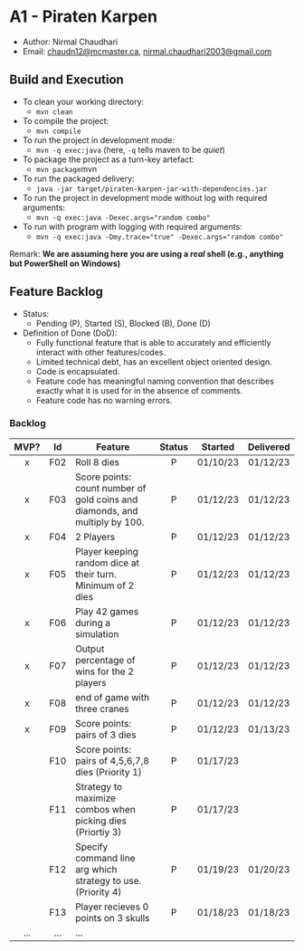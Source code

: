 # A1 - Piraten Karpen

  * Author: Nirmal Chaudhari
  * Email: chaudn12@mcmaster.ca, nirmal.chaudhari2003@gmail.com

## Build and Execution

  * To clean your working directory:
    * `mvn clean`
  * To compile the project:
    * `mvn compile`
  * To run the project in development mode:
    * `mvn -q exec:java` (here, `-q` tells maven to be _quiet_)
  * To package the project as a turn-key artefact:
    * `mvn package`mvn 
  * To run the packaged delivery:
    * `java -jar target/piraten-karpen-jar-with-dependencies.jar` 
  * To run the project in development mode without log with required arguments:
    * `mvn -q exec:java -Dexec.args="random combo"`
  * To run with program with logging with required arguments:
    * `mvn -q exec:java -Dmy.trace="true" -Dexec.args="random combo"`


Remark: **We are assuming here you are using a _real_ shell (e.g., anything but PowerShell on Windows)**

## Feature Backlog

 * Status: 
   * Pending (P), Started (S), Blocked (B), Done (D)
 * Definition of Done (DoD):
   * Fully functional feature that is able to accurately and efficiently interact with other features/codes. 
   * Limited technical debt, has an excellent object oriented design.
   * Code is encapsulated. 
   * Feature code has meaningful naming convention that describes exactly what it is used for in the absence of comments.
   * Feature code has no warning errors. 

### Backlog

| MVP? | Id  | Feature  | Status  |  Started  | Delivered |
| :-:  |:-:  |---       | :-:     | :-:       | :-:       |
| x   | F02 | Roll 8 dies |  P | 01/10/23 | 01/12/23 |
| x   | F03 | Score points: count number of gold coins and diamonds, and multiply by 100. | P | 01/12/23 | 01/12/23 |
| x   | F04 | 2 Players | P | 01/12/23 | 01/12/23 |
| x   | F05 | Player keeping random dice at their turn. Minimum of 2 dies | P | 01/12/23 | 01/12/23 |
| x   | F06 | Play 42 games during a simulation  |  P  | 01/12/23  | 01/12/23 |
| x   | F07 | Output percentage of wins for the 2 players  |  P  | 01/12/23  | 01/12/23 |
| x   | F08 | end of game with three cranes | P | 01/12/23 | 01/12/23 |
| x   | F09 | Score points: pairs of 3 dies | P | 01/12/23 | 01/13/23 |
|     | F10 | Score points: pairs of 4,5,6,7,8 dies (Priority 1) | P | 01/17/23 |  |
|     | F11 | Strategy to maximize combos when picking dies (Priortiy 3) | P | 01/17/23 |  |
|     | F12 | Specify command line arg which strategy to use. (Priority 4) | P | 01/19/23 | 01/20/23 |
|     | F13 | Player recieves 0 points on 3 skulls | P | 01/18/23 | 01/18/23 |
| ... | ... | ... |